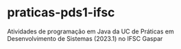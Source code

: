 # praticas-pds1-ifsc
Atividades de programação em Java da UC de Práticas em Desenvolvimento de Sistemas (2023.1) no IFSC Gaspar
